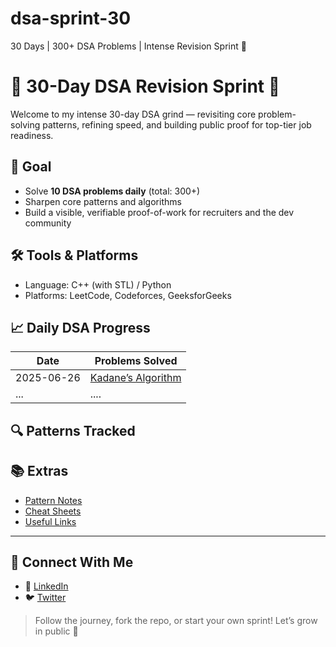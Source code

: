 # dsa-sprint-30
30 Days | 300+ DSA Problems | Intense Revision Sprint 🚀

# 🧠 30-Day DSA Revision Sprint 🚀

Welcome to my intense 30-day DSA grind — revisiting core problem-solving patterns, refining speed, and building public proof for top-tier job readiness.

## 🎯 Goal
- Solve **10 DSA problems daily** (total: 300+)
- Sharpen core patterns and algorithms
- Build a visible, verifiable proof-of-work for recruiters and the dev community

## 🛠️ Tools & Platforms
- Language: C++ (with STL) / Python
- Platforms: LeetCode, Codeforces, GeeksforGeeks

## 📈 Daily DSA Progress

| Date       | Problems Solved                                     |
|------------|-----------------------------------------------------|
| 2025-06-26 | [Kadane’s Algorithm](arrays/maxSubarray_kadane's-algorithm.cpp)                 |
| ...|.... |

## 🔍 Patterns Tracked

## 📚 Extras
- [Pattern Notes](patterns/)
- [Cheat Sheets](cheatsheets/)
- [Useful Links](resources.md)

---

## 🤝 Connect With Me
- 📌 [LinkedIn](https://www.linkedin.com/in/bhaswanth-vangapati/)
- 🐦 [Twitter](https://x.com/BhaswanthR20169)

> Follow the journey, fork the repo, or start your own sprint! Let’s grow in public 💪
